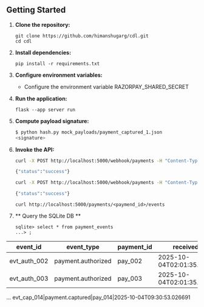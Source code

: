## Getting Started

1. **Clone the repository:**
    ```
    git clone https://github.com/himanshugarg/cdl.git
    cd cdl
    ```

2. **Install dependencies:**
   ```
   pip install -r requirements.txt
   ```

3. **Configure environment variables:**
    - Configure the environment variable RAZORPAY_SHARED_SECRET

4. **Run the application:**
    ```
    flask --app server run
    ```

5. **Compute payload signature:**
    ```bash
    $ python hash.py mock_payloads/payment_captured_1.json 
    <signature>
    ```

6. **Invoke the API:**

   ```bash
   curl -X POST http://localhost:5000/webhook/payments -H "Content-Type: application/json" -H "X-Razorpay-Signature: <signature>" --data-binary @mock_payloads/payment_authorized_1.json
   
   {"status":"success"}
   ```
   
   ```bash
   curl -X POST http://localhost:5000/webhook/payments -H "Content-Type: application/json" -H "X-Razorpay-Signature: <signature>" --data-binary @mock_payloads/payment_captured_1.json 
   
   {"status":"success"}
   ```

   ```
   curl http://localhost:5000/payments/<paymend_id>/events
   ```

7. ** Query the SQLite DB **

    ```
    sqlite> select * from payment_events 
    ...> ;

| event_id|event_type|payment_id|received_at
| --- | --- | --- | --- |
|evt_auth_002|payment.authorized|pay_002|2025-10-04T02:01:35.008650
|evt_auth_003|payment.authorized|pay_003|2025-10-04T02:01:35.064702
...
evt_cap_014|payment.captured|pay_014|2025-10-04T09:30:53.026691
